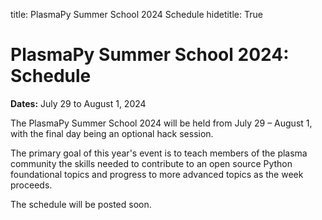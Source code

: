 title: PlasmaPy Summer School 2024 Schedule
hidetitle: True

# PlasmaPy Summer School 2024: Schedule

**Dates:** July 29 to August 1, 2024 
<!--
<br>
**Times:** 11:00 am to 4:00 pm EDT 
-->

The PlasmaPy Summer School 2024 will be held from July 29 – August 1,
with the final day being an optional hack session.  

The primary goal of this year's event is to teach members of the plasma
community the skills needed to contribute to an open source Python
foundational topics and progress to more advanced topics as the week
proceeds.

The schedule will be posted soon.